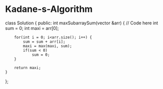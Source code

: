 # Kadane-s-Algorithm

class Solution {
  public:
    int maxSubarraySum(vector<int> &arr) {
        // Code here
        int sum = 0;
        int maxi = arr[0];
        
        for(int i = 0; i<arr.size(); i++) {
            sum = sum + arr[i];
            maxi = max(maxi, sum);
            if(sum < 0)
                sum = 0;
        }
        
        return maxi;
    }
};
